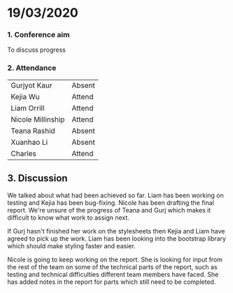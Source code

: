 #  19/03/2020

### 1. Conference aim

To discuss progress 

### 2. Attendance

|                   |        |
| ----------------- | ------ |
| Gurjyot Kaur      | Absent |
| Kejia Wu          | Attend |
| Liam Orrill       | Attend |
| Nicole Millinship | Attend |
| Teana Rashid      | Absent |
| Xuanhao Li        | Absent |
| Charles           | Attend |

## 3. Discussion

We talked about what had been achieved so far. Liam has been working on testing and Kejia has been bug-fixing. Nicole has been drafting the final report. We're unsure of the progress of Teana and Gurj which makes it difficult to know what work to assign next. 

If Gurj hasn't finished her work on the stylesheets then Kejia and Liam have agreed to pick up the work. Liam has been looking into the bootstrap library which should make styling faster and easier. 

Nicole is going to keep working on the report. She is looking for input from the rest of the team on some of the technical parts of the report, such as testing and technical difficulties different team members have faced. She has added notes in the report for parts which still need to be completed.  



